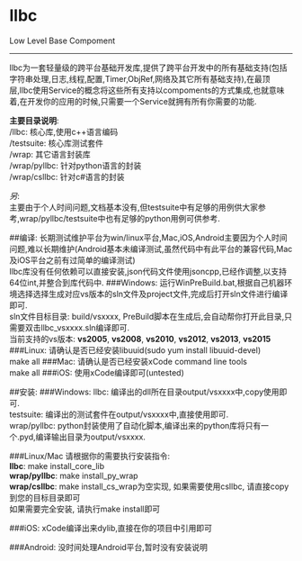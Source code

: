 # llbc
Low Level Base Compoment

---

llbc为一套轻量级的跨平台基础开发库,提供了跨平台开发中的所有基础支持(包括字符串处理,日志,线程,配置,Timer,ObjRef,网络及其它所有基础支持),在最顶层,llbc使用Service的概念将这些所有支持以compoments的方式集成,也就意味着,在开发你的应用的时候,只需要一个Service就拥有所有你需要的功能.

**主要目录说明**:  
/llbc: 核心库,使用c++语言编码  
/testsuite: 核心库测试套件  
/wrap: 其它语言封装库  
/wrap/pyllbc: 针对python语言的封装  
/wrap/csllbc: 针对c#语言的封装  

*另*:  
  主要由于个人时间问题,文档基本没有,但testsuite中有足够的用例供大家参考,wrap/pyllbc/testsuite中也有足够的python用例可供参考.

##编译:
长期测试维护平台为win/linux平台,Mac,iOS,Android主要因为个人时间问题,难以长期维护(Android基本未编译测试,虽然代码中有此平台的兼容代码,Mac及iOS平台之前有过简单的编译测试)  
llbc库没有任何依赖可以直接安装,json代码文件使用jsoncpp,已经作调整,以支持64位int,并整合到库代码中.
###Windows:
运行WinPreBuild.bat,根据自己机器环境选择选择生成对应vs版本的sln文件及project文件,完成后打开sln文件进行编译即可.  
sln文件目标目录: build/vsxxxx, PreBuild脚本在生成后,会自动帮你打开此目录,只需要双击llbc_vsxxxx.sln编译即可.  
当前支持的vs版本: **vs2005**, **vs2008**, **vs2010**, **vs2012**, **vs2013**, **vs2015**
###Linux:
请确认是否已经安装libuuid(sudo yum install libuuid-devel)  
make all
###Mac:
请确认是否已经安装xCode command line tools  
make all
###iOS:
使用xCode编译即可(untested)
  
##安装:
###Windows:
llbc: 编译出的dll所在目录output/vsxxxx中,copy使用即可.  
testsuite: 编译出的测试套件在output/vsxxxx中,直接使用即可.  
wrap/pyllbc: python封装使用了自动化脚本,编译出来的python库将只有一个.pyd,编译输出目录为output/vsxxxx.  
    
###Linux/Mac
请根据你的需要执行安装指令:  
**llbc**: make install_core_lib  
**wrap/pyllbc**: make install_py_wrap  
**wrap/csllbc**: make install_cs_wrap为空实现, 如果需要使用csllbc, 请直接copy到您的目标目录即可  
如果需要完全安装, 请执行make install即可  
    
###iOS:
xCode编译出来dylib,直接在你的项目中引用即可
  
###Android:
没时间处理Android平台,暂时没有安装说明
